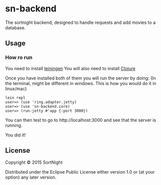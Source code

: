 # sn-backend

The sortnight backend, designed to handle requests and add movies to a database.

## Usage

### How ro run
You need to install [leiningen](http://leiningen.org/)
You will also need to install [Clojure](http://clojure.org/getting_started)

Once you have installed both of them you will run the server by doing:
(In the terminal, might be different in windows. This is how you would do it in linux/mac)
```
lein repl
user=> (use 'ring.adapter.jetty)
user=> (use 'sn-backend.core)
user=> (run-jetty #'app {:port 3000})
```

You can then test to go to http://localhost:3000 and see that the server is running.

You did it!

## License

Copyright © 2015 SortNight

Distributed under the Eclipse Public License either version 1.0 or (at
your option) any later version.
